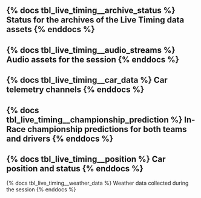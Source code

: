 {% docs tbl_live_timing__archive_status %}
Status for the archives of the Live Timing data assets
{% enddocs %}
---
{% docs tbl_live_timing__audio_streams %}
Audio assets for the session
{% enddocs %}
---
{% docs tbl_live_timing__car_data %}
Car telemetry channels
{% enddocs %}
---
{% docs tbl_live_timing__championship_prediction %}
In-Race championship predictions for both teams and drivers
{% enddocs %}
---
{% docs tbl_live_timing__position %}
Car position and status
{% enddocs %}
---
{% docs tbl_live_timing__weather_data %}
Weather data collected during the session
{% enddocs %}